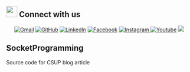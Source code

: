 ## <img src="https://media.giphy.com/media/iY8CRBdQXODJSCERIr/giphy.gif" width="30px"> Connect with us
<p align="center">
	<a href="mailto:csup.media@gmail.com"><img img src="https://img.shields.io/badge/gmail-%23EA4335.svg?style=plastic&logo=gmail&logoColor=white" alt="Gmail"/></a>
	<a href="https://github.com/csup-dev/"><img src="https://img.shields.io/badge/github-%23181717.svg?style=plastic&logo=github&logoColor=white" alt="GitHub"/></a>
	<a href="https://www.linkedin.com/company/computer-society-university-of-peradeniya-csup/"><img src="https://img.shields.io/badge/linkedin-%230A66C2.svg?style=plastic&logo=linkedin&logoColor=white" alt="LinkedIn"/></a>
	<a href="https://www.facebook.com/pg/CsupFB"><img src="https://img.shields.io/badge/facebook-%231877F2.svg?style=plastic&logo=facebook&logoColor=white" alt="Facebook"/></a>
	<a href="https://www.instagram.com/csup_insta/"><img src="https://img.shields.io/badge/instagram-%23E4405F.svg?style=plastic&logo=instagram&logoColor=white" alt="Instagram"/>
	<a href="https://www.youtube.com/c/CSUPComputerSocietyUniversityofPeradeniya/"><img src="https://img.shields.io/badge/youtube-%23E4405F.svg?style=plastic&logo=instagram&logoColor=white" alt="Youtube"/></a>
    <a href="https://hits.seeyoufarm.com"><img src="https://hits.seeyoufarm.com/api/count/incr/badge.svg?url=https%3A%2F%2Fgithub.com%2Fcsup-dev%2Fhit-counter%2FREADME&count_bg=%2379C83D&title_bg=%23555555&icon=go.svg&icon_color=%2300ADD8&title=hits&edge_flat=false"/></a>

  
  </a>
</p>



<h2>SocketProgramming</h2>
Source code for CSUP blog article
